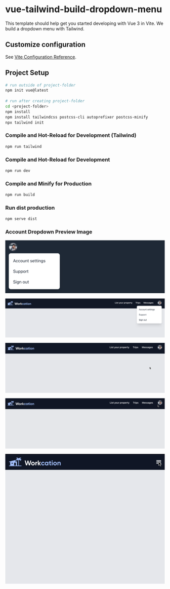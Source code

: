 # vue-tailwind-build-dropdown-menu

This template should help get you started developing with Vue 3 in Vite. 
We build a dropdown menu with Tailwind.

## Customize configuration

See [Vite Configuration Reference](https://vitejs.dev/config/).

## Project Setup

```sh
# run outside of project-folder
npm init vue@latest

# run after creating project-folder
cd <project-folder>
npm install
npm install tailwindcss postcss-cli autoprefixer postcss-minify
npx tailwind init
```

### Compile and Hot-Reload for Development (Tailwind)

```sh
npm run tailwind
```

### Compile and Hot-Reload for Development

```sh
npm run dev
```

### Compile and Minify for Production

```sh
npm run build
```

### Run dist production

```sh
npm serve dist
```

### Account Dropdown Preview Image
![Account Dropdown](account-dropdown.png "Account Dropdown")

![Account Dropdown in Navbar](account-dropdown-navbar.png "Account Dropdown in Navbar")

![Account Dropdown in Navbar Animation](vue-tailwind-dropdown-menu-navbar.gif "Account Dropdown in Navbar Animation")

![Account Dropdown in Navbar Animation with opacity](vue-tailwind-dropdown-menu-navbar-opacity.gif "Account Dropdown in Navbar Animation with opacity")

![Account Dropdown in Navbar Animation (mobile)](vue-tailwind-dropdown-menu-navbar-mobile.gif "Account Dropdown in Navbar Animation (mobile)")